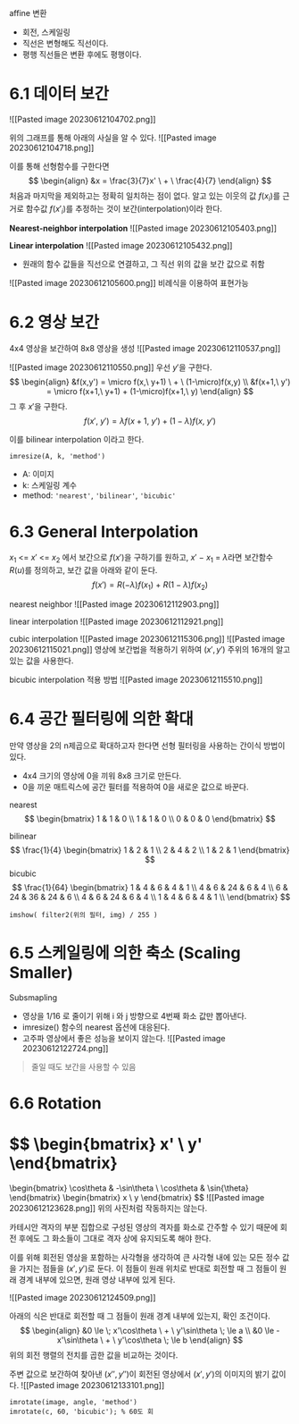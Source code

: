 affine 변환
- 회전, 스케일링
- 직선은 변형해도 직선이다.
- 평행 직선들은 변환 후에도 평행이다.

# 6.1 데이터 보간
![[Pasted image 20230612104702.png]]

위의 그래프를 통해 아래의 사실을 알 수 있다.
![[Pasted image 20230612104718.png]]

이를 통해 선형함수를 구한다면
$$
\begin{align}
&x = \frac{3}{7}x' \ + \ \frac{4}{7} 
\end{align}
$$
처음과 마지막을 제외하고는 정확히 일치하는 점이 없다.
알고 있는 이웃의 값 $f(x_i)$를 근거로 함수값 $f(x'_i)$를 추정하는 것이 보간(interpolation)이라 한다.

**Nearest-neighbor interpolation**
![[Pasted image 20230612105403.png]]

**Linear interpolation**
![[Pasted image 20230612105432.png]]
- 원래의 함수 값들을 직선으로 연결하고, 그 직선 위의 값을 보간 값으로 취함

![[Pasted image 20230612105600.png]]
비례식을 이용하여 표현가능

# 6.2 영상 보간
4x4 영상을 보간하여 8x8 영상을 생성
![[Pasted image 20230612110537.png]]

![[Pasted image 20230612110550.png]]
우선 $y'$을 구한다.
$$
\begin{align}
&f(x,y') = \micro f(x,\ y+1) \ + \ (1-\micro)f(x,y) \\
&f(x+1,\ y') = \micro f(x+1,\ y+1) + (1-\micro)f(x+1,\ y)
\end{align}
$$
그 후 $x'$을 구한다.
$$
f(x',\ y') = \lambda f(x+1,\ y') + (1-\lambda) f(x,\ y')
$$

이를 bilinear interpolation 이라고 한다.

```mat
imresize(A, k, 'method')
```
- A: 이미지
- k: 스케일링 계수
- method: `'nearest'`, `'bilinear'`, `'bicubic'`

# 6.3 General Interpolation
$x_1$ <= $x'$ <= $x_2$ 에서 보간으로 $f(x')$을 구하기를 원하고, $x'\ -\ x_1\ =\ \lambda$라면
보간함수 $R(u)$를 정의하고, 보간 값을 아래와 같이 둔다.
$$
f(x') = R(-\lambda)f(x_1)\ +\ R(1-\lambda)f(x_2)
$$


nearest neighbor
![[Pasted image 20230612112903.png]]

linear interpolation
![[Pasted image 20230612112921.png]]

cubic interpolation
![[Pasted image 20230612115306.png]]
![[Pasted image 20230612115021.png]]
영상에 보간법을 적용하기 위하여 $(x',y')$ 주위의 16개의 알고있는 값을 사용한다.

bicubic interpolation 적용 방법
![[Pasted image 20230612115510.png]]

# 6.4 공간 필터링에 의한 확대
만약 영상을 2의 n제곱으로 확대하고자 한다면 선형 필터링을 사용하는 간이식 방법이 있다.
- 4x4 크기의 영상에 0을 끼워 8x8 크기로 만든다.
- 0을 끼운 매트릭스에 공간 필터를 적용하여 0을 새로운 값으로 바꾼다.

nearest
$$
\begin{bmatrix}
1 & 1 & 0 \\
1 & 1 & 0 \\
0 & 0 & 0
\end{bmatrix}
$$

bilinear
$$
\frac{1}{4}
\begin{bmatrix}
1 & 2 & 1 \\
2 & 4 & 2 \\
1 & 2 & 1
\end{bmatrix}
$$
bicubic
$$
\frac{1}{64}
\begin{bmatrix}
1 & 4 & 6 & 4 & 1 \\
4 & 6 & 24 & 6 & 4 \\
6 & 24 & 36 & 24 & 6 \\
4 & 6 & 24 & 6 & 4 \\
1 & 4 & 6 & 4 & 1 \\
\end{bmatrix}
$$

```
imshow( filter2(위의 필터, img) / 255 )
```

# 6.5 스케일링에 의한 축소 (Scaling Smaller)

Subsmapling
- 영상을 1/16 로 줄이기 위해 i 와 j 방향으로 4번째 화소 값만 뽑아낸다.
- imresize() 함수의 nearest 옵션에 대응된다.
- 고주파 영상에서 좋은 성능을 보이지 않는다.
![[Pasted image 20230612122724.png]]

> 줄일 때도 보간을 사용할 수 있음

# 6.6 Rotation
$$
\begin{bmatrix}
x' \\ y'
\end{bmatrix}
=
\begin{bmatrix}
\cos\theta & -\sin\theta \\ \cos\theta & \sin{\theta}
\end{bmatrix}
\begin{bmatrix}
x \\ y
\end{bmatrix}
$$
![[Pasted image 20230612123628.png]]
위의 사진처럼 작동하지는 않는다.

카테시안 격자의 부분 집합으로 구성된 영상의 격자를 화소로 간주할 수 있기 때문에 회전 후에도 그 화소들이 그대로 격자 상에 유지되도록 해야 한다.

이를 위해  회전된 영상을 포함하는 사각형을 생각하여 큰 사각형 내에 있는 모든 정수 값을 가지는 점들을 $(x', y')$로 둔다.
이 점들이 원래 위치로 반대로 회전할 때 그 점들이 원래 경계 내부에 있으면, 원래 영상 내부에 있게 된다.

![[Pasted image 20230612124509.png]]

아래의 식은 반대로 회전할 때 그 점들이 원래 경계 내부에 있는지, 확인 조건이다.
$$
\begin{align}
&0 \le \; x'\cos\theta \ + \ y'\sin\theta \; \le a \\
&0 \le -x'\sin\theta \ + \ y'\cos\theta \; \le b
\end{align}
$$
위의 회전 행렬의 전치를 곱한 값을 비교하는 것이다.

주변 값으로 보간하여 찾아낸 $(x'', y'')$이 회전된 영상에서 $(x', y')$의 이미지의 밝기 값이다.
![[Pasted image 20230612133101.png]]

```
imrotate(image, angle, 'method')
imrotate(c, 60, 'bicubic'); % 60도 회
```







